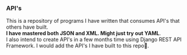  ### API's 
This is a repository of programs I have written that consumes API's that others have built.   
**I have mastered both JSON and XML. Might just try out YAML**.  
I also intend to create API's in a few months time using Django REST API Framework. I would add the API's I have built to this repo🤞. 

